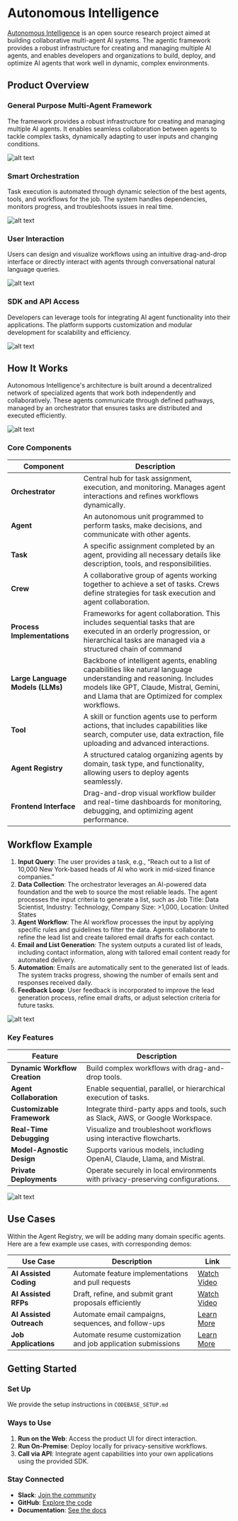 # Autonomous Intelligence

[Autonomous Intelligence](https://privatechatbot.ai/) is an open source research project aimed at building collaborative multi-agent AI systems. The agentic framework provides a robust infrastructure for creating and managing multiple AI agents, and enables developers and organizations to build, deploy, and optimize AI agents that work well in dynamic, complex environments.

## Product Overview

### General Purpose Multi-Agent Framework
The framework provides a robust infrastructure for creating and managing multiple AI agents. It enables seamless collaboration between agents to tackle complex tasks, dynamically adapting to user inputs and changing conditions.

![alt text](https://github.com/nv78/Autonomous-Intelligence/blob/main/materials/assets/GeneralistNew.png?raw=true)

### Smart Orchestration
Task execution is automated through dynamic selection of the best agents, tools, and workflows for the job. The system handles dependencies, monitors progress, and troubleshoots issues in real time.

![alt text](https://github.com/nv78/Autonomous-Intelligence/blob/main/materials/assets/AgentTemplates.png?raw=true)

### User Interaction
Users can design and visualize workflows using an intuitive drag-and-drop interface or directly interact with agents through conversational natural language queries.

![alt text](https://github.com/nv78/Autonomous-Intelligence/blob/main/materials/assets/AutoGPT.png?raw=true)

### SDK and API Access
Developers can leverage tools for integrating AI agent functionality into their applications. The platform supports customization and modular development for scalability and efficiency.

![alt text](https://github.com/nv78/Autonomous-Intelligence/blob/main/materials/assets/SDK.png?raw=true)

## How It Works

Autonomous Intelligence's architecture is built around a decentralized network of specialized agents that work both independently and collaboratively. These agents communicate through defined pathways, managed by an orchestrator that ensures tasks are distributed and executed efficiently.

![alt text](https://github.com/nv78/Autonomous-Intelligence/blob/main/materials/assets/HowItWorksNew.png?raw=true)

### Core Components

| Component                    | Description                                                                                       |
|------------------------------|---------------------------------------------------------------------------------------------------|
| **Orchestrator**             | Central hub for task assignment, execution, and monitoring. Manages agent interactions and refines workflows dynamically. |
| **Agent**                    | An autonomous unit programmed to perform tasks, make decisions, and communicate with other agents. |
| **Task**                     | A specific assignment completed by an agent, providing all necessary details like description, tools, and responsibilities. |
| **Crew**                     | A collaborative group of agents working together to achieve a set of tasks. Crews define strategies for task execution and agent collaboration. |
| **Process Implementations**  | Frameworks for agent collaboration. This includes sequential tasks that are executed in an orderly progression, or hierarchical tasks are managed via a structured chain of command|
| **Large Language Models (LLMs)** | Backbone of intelligent agents, enabling capabilities like natural language understanding and reasoning. Includes models like GPT, Claude, Mistral, Gemini, and Llama that are Optimized for complex workflows. |
| **Tool**                     | A skill or function agents use to perform actions, that includes capabilities like search, computer use, data extraction, file uploading and advanced interactions. |
| **Agent Registry**           | A structured catalog organizing agents by domain, task type, and functionality, allowing users to deploy agents seamlessly. |
| **Frontend Interface**       | Drag-and-drop visual workflow builder and real-time dashboards for monitoring, debugging, and optimizing agent performance. |

## Workflow Example

1. **Input Query**: The user provides a task, e.g., “Reach out to a list of 10,000 New York-based heads of AI who work in mid-sized finance companies.”
2. **Data Collection**: The orchestrator leverages an AI-powered data foundation and the web to source the most reliable leads. The agent processes the input criteria to generate a list, such as Job Title: Data Scientist, Industry: Technology, Company Size: >1,000, Location: United States
3. **Agent Workflow**: The AI workflow processes the input by applying specific rules and guidelines to filter the data. Agents collaborate to refine the lead list and create tailored email drafts for each contact.
4. **Email and List Generation**: The system outputs a curated list of leads, including contact information, along with tailored email content ready for automated delivery.
5. **Automation**: Emails are automatically sent to the generated list of leads. The system tracks progress, showing the number of emails sent and responses received daily.
6. **Feedback Loop**: User feedback is incorporated to improve the lead generation process, refine email drafts, or adjust selection criteria for future tasks.


![alt text](https://github.com/nv78/Autonomous-Intelligence/blob/main/materials/assets/Example.png?raw=true)

### Key Features

| Feature                    | Description                                                                                     |
|----------------------------|-------------------------------------------------------------------------------------------------|
| **Dynamic Workflow Creation** | Build complex workflows with drag-and-drop tools.                                             |
| **Agent Collaboration**    | Enable sequential, parallel, or hierarchical execution of tasks.                               |
| **Customizable Framework** | Integrate third-party apps and tools, such as Slack, AWS, or Google Workspace.                 |
| **Real-Time Debugging**    | Visualize and troubleshoot workflows using interactive flowcharts.                             |
| **Model-Agnostic Design**  | Supports various models, including OpenAI, Claude, Llama, and Mistral.                        |
| **Private Deployments**    | Operate securely in local environments with privacy-preserving configurations.                 |

![alt text](https://github.com/nv78/Autonomous-Intelligence/blob/main/materials/assets/SmartOrchestrator.png?raw=true)

## Use Cases

Within the Agent Registry, we will be adding many domain specific agents. Here are a few example use cases, with corresponding demos:

| **Use Case**              | **Description**                                                                  | **Link**                                              |
|---------------------------|----------------------------------------------------------------------------------|------------------------------------------------------|
| **AI Assisted Coding**    | Automate feature implementations and pull requests                              | [Watch Video](https://www.youtube.com/watch?v=K2KUVdZjZnc) |
| **AI Assisted RFPs**      | Draft, refine, and submit grant proposals efficiently                           | [Watch Video](https://www.youtube.com/watch?v=fE4_Yjjfl0M) |
| **AI Assisted Outreach**  | Automate email campaigns, sequences, and follow-ups                             | [Learn More](https://upreach.ai/)                    |
| **Job Applications**      | Automate resume customization and job application submissions                   | [Learn More](https://roboapply.ai/)                  |


## Getting Started

### Set Up

We provide the setup instructions in ```CODEBASE_SETUP.md``` 

### Ways to Use
1. **Run on the Web**: Access the product UI for direct interaction.
2. **Run On-Premise**: Deploy locally for privacy-sensitive workflows.
3. **Call via API**: Integrate agent capabilities into your own applications using the provided SDK.

### Stay Connected
- **Slack**: [Join the community](https://join.slack.com/t/anote-ai/shared_invite/zt-2vdh1p5xt-KWvtBZEprhrCzU6wrRPwNA)
- **GitHub**: [Explore the code](https://github.com/nv78/Autonomous-Intelligence/)
- **Documentation**: [See the docs](https://docs.privatechatbot.ai/)
